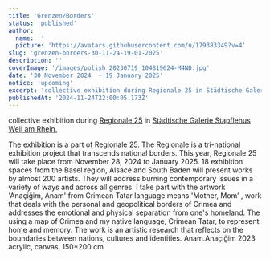 ```yaml
---
title: 'Grenzen/Borders'
status: 'published'
author:
  name: ''
  picture: 'https://avatars.githubusercontent.com/u/179383349?v=4'
slug: 'grenzen-borders-30-11-24-19-01-2025'
description: ''
coverImage: '/images/polish_20230719_104819624-M4ND.jpg'
date: '30 November 2024  - 19 January 2025'
notice: 'upcoming'
excerpt: 'collective exhibition during Regionale 25 in Städtische Galerie Stapflehus Weil am Rhein'
publishedAt: '2024-11-24T22:00:05.173Z'
---
```


collective exhibition during [Regionale 25](https://regionale.org/) in [Städtische Galerie Stapflehus Weil am Rhein.](https://www.stapflehus.de/ausstellung/aktuell/a.htm)

The exhibition is a part of Regionale 25. The Regionale is a tri-national exhibition project that transcends national borders. This year, Regionale 25 will take place from November 28, 2024 to January 2025. 18 exhibition spaces from the Basel region, Alsace and South Baden will present works by almost 200 artists. They will address burning contemporary issues in a variety of ways and across all genres. I take part with the artwork 'Anaçiğim, Anam' from Crimean Tatar language means 'Mother, Mom’ , work that deals with the personal and geopolitical borders of Crimea and addresses the emotional and physical separation from one's homeland. The using a map of Crimea and my native language, Crimean Tatar, to represent home and memory. The work is an artistic research that reflects on the boundaries between nations, cultures and identities.  Anam.Anaçiğim 2023 acrylic, canvas, 150\*200 cm